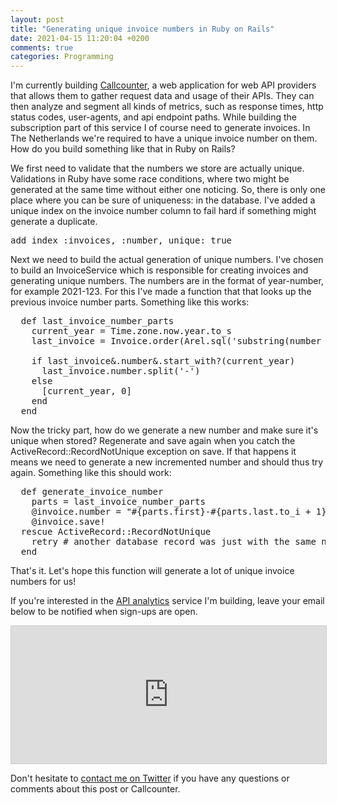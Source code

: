 ```yaml
---
layout: post
title: "Generating unique invoice numbers in Ruby on Rails"
date: 2021-04-15 11:20:04 +0200
comments: true
categories: Programming
---
```


I'm currently building [Callcounter](https://callcounter.eu), a web application for web API providers that allows them to gather request data and usage of their APIs. They can then analyze and segment all kinds of metrics, such as response times, http status codes, user-agents, and api endpoint paths. While building the subscription part of this service I of course need to generate invoices. In The Netherlands we're required to have a unique invoice number on them. How do you build something like that in Ruby on Rails?

We first need to validate that the numbers we store are actually unique. Validations in Ruby have some race conditions, where two might be generated at the same time without either one noticing. So, there is only one place where you can be sure of uniqueness: in the database. I've added a unique index on the invoice number column to fail hard if something might generate a duplicate.

<pre>add_index :invoices, :number, unique: true</pre>

Next we need to build the actual generation of unique numbers. I've chosen to build an InvoiceService which is responsible for creating invoices and generating unique numbers. The numbers are in the format of year-number, for example 2021-123. For this I've made a function that that looks up the previous invoice number parts. Something like this works:

<pre>
  def last_invoice_number_parts
    current_year = Time.zone.now.year.to_s
    last_invoice = Invoice.order(Arel.sql('substring(number from 6)::int')).last

    if last_invoice&.number&.start_with?(current_year)
      last_invoice.number.split('-')
    else
      [current_year, 0]
    end
  end
</pre>

Now the tricky part, how do we generate a new number and make sure it's unique when stored? Regenerate and save again when you catch the ActiveRecord::RecordNotUnique exception on save. If that happens it means we need to generate a new incremented number and should thus try again. Something like this should work:

<pre>
  def generate_invoice_number
    parts = last_invoice_number_parts
    @invoice.number = "#{parts.first}-#{parts.last.to_i + 1}"
    @invoice.save!
  rescue ActiveRecord::RecordNotUnique
    retry # another database record was just with the same number
  end
</pre>

That's it. Let's hope this function will generate a lot of unique invoice numbers for us!

If you're interested in the [API analytics](https://callcounter.eu) service I'm building, leave your email below to be notified when sign-ups are open.

<iframe
scrolling="no"
style="width:100%!important;height:220px;border:1px #ccc solid !important"
src="https://buttondown.email/webindie-announcements?as_embed=true"
></iframe>

Don't hesitate to [contact me on Twitter](https://twitter.com/frankgroeneveld) if you have any questions or comments about this post or Callcounter.
